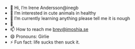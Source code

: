 - 👋 Hi, I’m Irene Andersson@inegb
- 👀 I’m interested in cute animals in healthy
- 🌱 I’m currently learning anything please tell me it is nough
- 💞️ 
- 📫 How to reach me brev@imoshia.se
- 😄 Pronouns: Girlie
- ⚡ Fun fact: life sucks then suck it.

<!---
inegb/inegb is a ✨ special ✨ repository because its `README.md` (this file) appears on your GitHub profile.
You can click the Preview link to take a look at your changes.
--->
